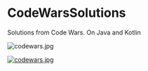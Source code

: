 # CodeWarsSolutions
Solutions from Code Wars. On Java and Kotlin

![codewars.jpg](https://www.codewars.com/users/GeorgCantor/badges/large)

[![codewars.jpg](https://i.postimg.cc/yY5LsJ7r/codewars.jpg)](https://postimg.cc/gnVVK2Xv)

